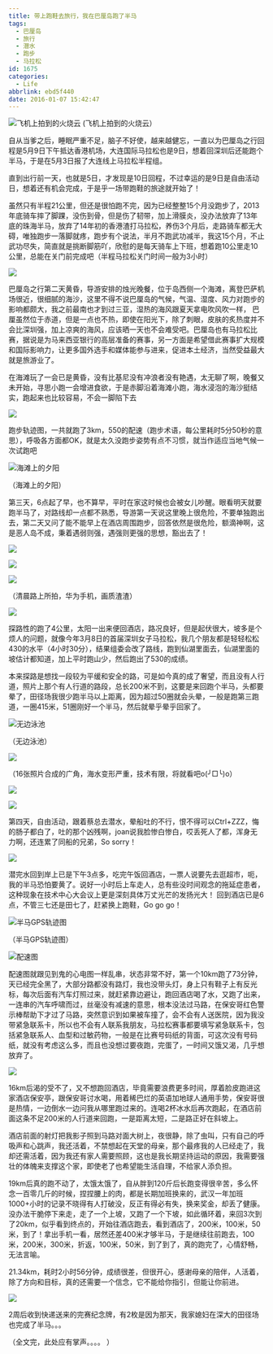 ```yaml
---
title: 带上跑鞋去旅行，我在巴厘岛跑了半马
tags:
  - 巴厘岛
  - 旅行
  - 潜水
  - 跑步
  - 马拉松
id: 1675
categories:
  - Life
abbrlink: ebd5f440
date: 2016-01-07 15:42:47
---
```

![飞机上拍到的火烧云](/images/2015/06/IMG_0343_1.jpg)
(飞机上拍到的火烧云）

自从当爹之后，睡眠严重不足，脑子不好使，越来越健忘，一直以为巴厘岛之行回程是5月9日下午抵达香港机场，大连国际马拉松也是9日，想着回深圳后还能跑个半马，于是在5月3日报了大连线上马拉松半程组。

直到出行前一天，也就是5日，才发现是10日回程，不过幸运的是9日是自由活动日，想着还有机会完成，于是乎一场带跑鞋的旅途就开始了！

虽然只有半程21公里，但还是很怕跑不完，因为已经整整15个月没跑步了，2013年底骑车摔了脚踝，没伤到骨，但是伤了韧带，加上滑膜炎，没办法放弃了13年底的珠海半马，放弃了14年初的香港渣打马拉松，养伤3个月后，走路骑车都无大碍，唯独跑步一落脚就疼，跑步有个说法，半月不跑武功减半，我这15个月，不止武功尽失，简直就是挑断脚筋吖，欣慰的是每天骑车上下班，想着跑10公里走10公里，总能在关门前完成吧（半程马拉松关门时间一般为3小时）
<!-- more -->
![](/images/2015/06/IMG_0642-1_1.jpg)

巴厘岛之行第二天黄昏，导游安排的烛光晚餐，位于岛西侧一个海滩，离登巴萨机场很近，很细腻的海沙，这里不得不说巴厘岛的气候，气温、湿度、风力对跑步的影响都颇大，我之前最南也才到过三亚，湿热的海风跟夏天拿电吹风吹一样， 巴厘虽然位于赤道，但是一点也不热，即使在阳光下，除了刺眼，皮肤的炙热度并不会比深圳强，加上凉爽的海风，应该晒一天也不会难受吧。巴厘岛也有马拉松比赛，据说是为马来西亚银行的高层准备的赛事，另一方面是希望借此赛事扩大规模和国际影响力，让更多国外选手和媒体能参与进来，促进本土经济，当然受益最大就是旅游业了。

在海滩玩了一会已是黄昏，没有比基尼没有冲浪者没有艳遇，太无聊了啊，晚餐又未开始，寻思小跑一会增进食欲，于是赤脚沿着海滩小跑，海水浸泡的海沙挺结实，跑起来也比较容易，不会一脚陷下去

![](/images/2015/06/1.jpg)

跑步轨迹图，一共就跑了3km，550的配速（跑步术语，每公里耗时5分50秒的意思），呼吸各方面都OK，就是太久没跑步姿势有点不习惯，就当作适应当地气候一次试跑吧

![海滩上的夕阳](/images/2015/06/IMG_0691-2_1.jpg)

（海滩上的夕阳）

第三天，6点起了早，也不算早，平时在家这时候也会被女儿吵醒。眼看明天就要跑半马了，对路线却一点都不熟悉，导游第一天说这里晚上很危险，不要单独跑出去，第二天又问了能不能早上在酒店周围跑步，回答依然是很危险，额滴神啊，这是恶人岛不成，秉着遇弱则强，遇强则更强的思想，豁出去了！

![](/images/2015/12/IMG_20150508_062716_1.jpg)

![](/images/2015/12/IMG_20150508_062955_1.jpg)

![](/images/2015/12/IMG_20150508_064127_1.jpg)

（清晨路上所拍，华为手机，画质渣渣）

![](/images/2015/06/2.jpg)

探路性的跑了4公里，太阳一出来便回酒店，路况良好，但是起伏很大，坡多是个烦人的问题，就像今年3月8日的首届深圳女子马拉松，我几个朋友都是轻轻松松430的水平（4小时30分），结果组委会改了路线，跑到仙湖里面去，仙湖里面的坡估计都知道，加上平时跑山少，然后跑出了530的成绩。

本来探路是想找一段较为平缓和安全的路，可是如今真的成了奢望，而且没有人行道，照片上那个有人行道的路段，总长200米不到，这要是来回跑个半马，头都要晕了，田径场我很少跑半马以上距离，因为超过50圈就会头晕，一般是跑第三跑道，一圈415米，51圈刚好一个半马，然后就晕乎晕乎回家了。

![无边泳池](/images/2015/06/IMG_0554_1.jpg)

（无边泳池）

![](/images/2016/01/155143gqvooopipx4p6sis.jpg)

（16张照片合成的广角，海水变形严重，技术有限，将就看吧o(╯□╰)o）

![](/images/2015/06/IMG_0559_1.jpg)

![](/images/2015/06/IMG_0562_1.jpg)

第四天，自由活动，跟着蔡总去潜水，晕船吐的不行，恨不得可以Ctrl+ZZZ，悔的肠子都白了，吐的那个凶残啊，joan说我脸惨白惨白，哎丢死人了都，浑身无力啊，还连累了同船的兄弟，So sorry！

![](/images/2015/12/IMG_5944_1.jpg)

潜完水回到岸上已是下午3点多，吃完午饭回酒店，一票人说要先去逛超市，呃，我的半马恐怕要黄了。说好一小时后上车走人，总有些没时间观念的拖延症患者，这种现象在技术中心大会议上更是深刻具体万丈光芒的发扬光大！
回到酒店已是6点，不管三七还是田七了，赶紧换上跑鞋，Go go go！

![半马GPS轨迹图](/images/2015/06/3.jpg)

（半马GPS轨迹图）

![配速图](/images/2015/06/4_1.jpg)

配速图就跟见到鬼的心电图一样乱串，状态非常不好，第一个10km跑了73分钟，天已经完全黑了，大部分路都没有路灯，我也没带头灯，身上只有鞋子上有反光标，每次后面有汽车灯照过来，就赶紧靠边避让，跑回酒店喝了水，又跑了出来，一连串的汽车呼啸而过，丝毫没有减速的意思，根本没法过马路，在保安哥红色警示棒帮助下才过了马路，突然意识到如果被车撞了，会不会有人送医院，因为我没带紧急联系卡，所以也不会有人联系我朋友，马拉松赛事都要填写紧急联系卡，包括紧急联系人、血型和过敏药物，一般是在比赛号码纸的背面，可这次没有号码纸，就没有考虑这么多，而且也没想过要夜跑，完蛋了，一时间又饿又渴，几乎想放弃了。

![](/images/2015/12/IMG_20150509_195451_1.jpg)

16km后渴的受不了，又不想跑回酒店，毕竟需要浪费更多时间，厚着脸皮跑进这家酒店保安亭，跟保安哥讨水喝，用着稀巴烂的英语加地球人通用手势，保安哥很是热情，一边倒水一边问我从哪里跑过来的。连喝2杯冰水后再次跑起，在酒店前面这条不足200米的人行道来回跑，一是距离太短，二是路正好在斜坡上。

酒店前面的射灯把我影子照到马路对面大树上，夜很静，除了虫叫，只有自己的呼吸声和心跳声，我还活着，不禁想起在天堂的母亲，那个最疼我的人已经走了，我却还需活着，因为我还有家人需要照顾，这也是我长期坚持运动的原因，我需要强壮的体魄来支撑这个家，即使老了也希望能生活自理，不给家人添负担。

19km后真的跑不动了，太饿太饿了，自从胖到120斤后长跑变得很辛苦，多么怀念一百零几斤的时候，捏捏腰上的肉，都是长期加班换来的，武汉一年加班1000+小时的记录不晓得有人打破没，反正有得必有失，换来奖金，却丢了健康。没办法干脆停下来走，走了一个上坡，又跑了一个下坡，如此循环着，来回3次到了20km，似乎看到终点的，开始往酒店跑去，看到酒店了，200米，100米，50米，到了！拿出手机一看，居然还差400米才够半马，于是继续往前跑去，100米，200米，300米，折返，100米，50米，到了到了，真的跑完了，心情舒畅，无法言喻。

21.34km，耗时2小时56分钟，成绩很差，但很开心，感谢母亲的陪伴，人活着，除了方向和目标，真的还需要一个信念，它不能给你指引，但能让你前进。

![](/images/2015/12/IMG_20150520_230114_1.jpg)

2周后收到快递送来的完赛纪念牌，有2枚是因为那天，我家媳妇在深大的田径场也完成了半马。。。

（全文完，此处应有掌声。。。。 ）
